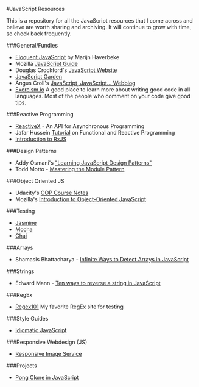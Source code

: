 #JavaScript Resources

This is a repository for all the JavaScript resources that I come across and believe are worth sharing and archiving. It will continue to grow with time, so check back frequently.

###General/Fundies
- [Eloquent JavaScript](http://eloquentjavascript.net/) by Marijn Haverbeke
- Mozilla [JavaScript Guide](https://developer.mozilla.org/en-US/docs/Web/JavaScript/Guide)
- Douglas Crockford's [JavaScript Website](http://javascript.crockford.com/)
- [JavaScript Garden](http://bonsaiden.github.io/JavaScript-Garden/)
- Angus Croll's [JavaScript, JavaScript... Webblog](https://javascriptweblog.wordpress.com/)
- [Exercism.io](exercism.io) A good place to learn more about writing good code in all languages. Most of the people who comment on your code give good tips. 

###Reactive Programming
- [ReactiveX](http://reactivex.io/) - An API for Asynchronous Programming
- Jafar Hussein [Tutorial](http://reactive-extensions.github.io/learnrx/) on Functional and Reactive Programming
- [Introduction to RxJS](https://xgrommx.github.io/rx-book/)

###Design Patterns
- Addy Osmani's ["Learning JavaScript Design Patterns"](http://addyosmani.com/resources/essentialjsdesignpatterns/book/)
- Todd Motto - [Mastering the Module Pattern](http://toddmotto.com/masterinig-the-module-pattern/)

###Object Oriented JS
- Udacity's [OOP Course Notes](https://docs.google.com/document/d/1F9DY2TtWbI29KSEIot1WXRqqao7OCd7OOC2W3oubSmc/pub) 
- Mozilla's [Introduction to Object-Oriented JavaScript](https://developer.mozilla.org/en-US/docs/Web/JavaScript/Introduction_to_Object-Oriented_JavaScript)

###Testing 
- [Jasmine](http://jasmine.github.io/)
- [Mocha](http://mochajs.org/)
- [Chai](http://chaijs.com/)

###Arrays
- Shamasis Bhattacharya - [Infinite Ways to Detect Arrays in JavaScript](http://www.shamasis.net/2011/08/infinite-ways-to-detect-array-in-javascript/) 

###Strings 
- Edward Mann - [Ten ways to reverse a string in JavaScript](http://eddmann.com/posts/ten-ways-to-reverse-a-string-in-javascript/)

###RegEx
- [Regex101](https://regex101.com) My favorite RegEx site for testing

###Style Guides
- [Idiomatic JavaScript](https://github.com/rwaldron/idiomatic.js)

###Responsive Webdesign (JS)
- [Responsive Image Service](http://www.resrc.it/)

###Projects
- [Pong Clone in JavaScript](http://robots.thoughtbot.com/pong-clone-in-javascript)
